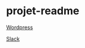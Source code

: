 # projet-readme

[Wordpress](https://wordpress.com/view/xoushangbeleg.wordpress.com)

[Slack](https://xoushangbeleg.slack.com/)
